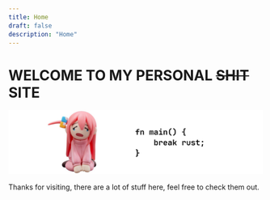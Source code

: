 ```yaml
---
title: Home
draft: false
description: "Home"
---
```

# WELCOME TO MY PERSONAL ~~SHIT~~ SITE
[![main](https://raw.githubusercontent.com/iamb4uc/iamb4uc/main/img/head.png)](/)

Thanks for visiting, there are a lot of stuff here,
feel free to check them out.
